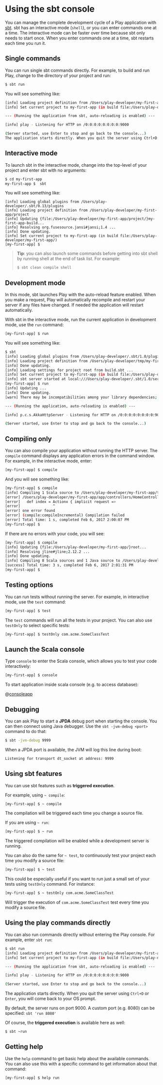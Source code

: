 <!--- Copyright (C) Lightbend Inc. <https://www.lightbend.com> -->

# Using the sbt console

You can manage the complete development cycle of a Play application with [sbt](https://www.scala-sbt.org/). sbt has an
interactive mode (`shell`), or you can enter commands one at a time. The interactive mode can be faster over time
because sbt only needs to start once. When you enter commands one at a time, sbt restarts each time you run it.

## Single commands

You can run single sbt commands directly. For example, to build and run Play, change to the directory of your project
and run:

```bash
$ sbt run
```

You will see something like:

```bash
[info] Loading project definition from /Users/play-developer/my-first-app/project
[info] Set current project to my-first-app (in build file:/Users/play-developer/my-first-app/)

--- (Running the application from sbt, auto-reloading is enabled) ---

[info] play - Listening for HTTP on /0:0:0:0:0:0:0:0:9000

(Server started, use Enter to stop and go back to the console...)
The application starts directly. When you quit the server using Ctrl+D or Enter, the command prompt returns.
```

## Interactive mode

To launch sbt in the interactive mode, change into the top-level of your project and enter sbt with no arguments:

```bash
$ cd my-first-app
my-first-app $  sbt
```

You will see something like:

```
[info] Loading global plugins from /Users/play-developer/.sbt/0.13/plugins
[info] Loading project definition from /Users/play-developer/my-first-app/project
[info] Updating {file:/Users/play-developer/my-first-app/project/}my-first-app-build...
[info] Resolving org.fusesource.jansi#jansi;1.4 ...
[info] Done updating.
[info] Set current project to my-first-app (in build file:/Users/play-developer/my-first-app/)
[my-first-app] $
```

> **Tip**: you can also launch some commands before getting into sbt shell by running shell at the end of task list. For example:
>
> ```bash
> $ sbt clean compile shell
> ``` 

## Development mode

In this mode, sbt launches Play with the auto-reload feature enabled. When you make a request, Play will automatically
recompile and restart your server if any files have changed. If needed the application will restart automatically.

With sbt in the interactive mode, run the current application in development mode, use the `run` command:

```bash
[my-first-app] $ run
```

You will see something like:

```bash
$ sbt
[info] Loading global plugins from /Users/play-developer/.sbt/1.0/plugins
[info] Loading project definition from /Users/play-developer/tmp/my-first-app/project
[info] Done updating.
[info] Loading settings for project root from build.sbt ...
[info] Set current project to my-first-app (in build file:/Users/play-developer/tmp/my-first-app/)
[info] sbt server started at local:///Users/play-developer/.sbt/1.0/server/c9c53f40a402da68f71a/sock
[my-first-app] $ run
[info] Updating ...
[info] Done updating.
[warn] There may be incompatibilities among your library dependencies; run 'evicted' to see detailed eviction warnings.

--- (Running the application, auto-reloading is enabled) ---

[info] p.c.s.AkkaHttpServer - Listening for HTTP on /0:0:0:0:0:0:0:0:9000

(Server started, use Enter to stop and go back to the console...)
```

## Compiling only

You can also compile your application without running the HTTP server. The `compile` command displays any application
errors in the command window. For example, in the interactive mode, enter:

```bash
[my-first-app] $ compile
```

And you will see something like:

```bash
[my-first-app] $ compile
[info] Compiling 1 Scala source to /Users/play-developer/my-first-app/target/scala-2.13/classes...
[error] /Users/play-developer/my-first-app/app/controllers/HomeController.scala:21: not found: value Actionx
[error]   def index = Actionx { implicit request =>
[error]               ^
[error] one error found
[error] (compile:compileIncremental) Compilation failed
[error] Total time: 1 s, completed Feb 6, 2017 2:00:07 PM
[my-first-app] $
```

If there are no errors with your code, you will see:

```bash
[my-first-app] $ compile
[info] Updating {file:/Users/play-developer/my-first-app/}root...
[info] Resolving jline#jline;2.12.2 ...
[info] Done updating.
[info] Compiling 8 Scala sources and 1 Java source to /Users/play-developer/my-first-app/target/scala-2.13/classes...
[success] Total time: 3 s, completed Feb 6, 2017 2:01:31 PM
[my-first-app] $
```

## Testing options

You can run tests without running the server. For example, in interactive mode, use the `test` command:

```bash
[my-first-app] $ test
```

The `test` commands will run all the tests in your project. You can also use `testOnly` to select specific tests:

```bash
[my-first-app] $ testOnly com.acme.SomeClassTest
```

## Launch the Scala console

Type `console` to enter the Scala console, which allows you to test your code interactively:

```bash
[my-first-app] $ console
```

To start application inside scala console (e.g. to access database):

@[consoleapp](code/PlayConsole.scala)

## Debugging

You can ask Play to start a **JPDA** debug port when starting the console. You can then connect using Java debugger. Use
the `sbt -jvm-debug <port>` command to do that:

```bash
$ sbt -jvm-debug 9999
```

When a JPDA port is available, the JVM will log this line during boot:

```bash
Listening for transport dt_socket at address: 9999
```

## Using sbt features

You can use sbt features such as **triggered execution**.

For example, using `~ compile`:

```bash
[my-first-app] $ ~ compile
```

The compilation will be triggered each time you change a source file.

If you are using `~ run`:

```bash
[my-first-app] $ ~ run
```

The triggered compilation will be enabled while a development server is running.

You can also do the same for `~ test`, to continuously test your project each time you modify a source file:

```bash
[my-first-app] $ ~ test
```

This could be especially useful if you want to run just a small set of your tests using `testOnly` command. For
instance:

```bash
[my-first-app] $ ~ testOnly com.acme.SomeClassTest 
```

Will trigger the execution of `com.acme.SomeClassTest` test every time you modify a source file.

## Using the play commands directly

You can also run commands directly without entering the Play console. For example, enter `sbt run`:

```bash
$ sbt run
[info] Loading project definition from /Users/play-developer/my-first-app/project
[info] Set current project to my-first-app (in build file:/Users/play-developer/my-first-app/)

--- (Running the application from sbt, auto-reloading is enabled) ---

[info] play - Listening for HTTP on /0:0:0:0:0:0:0:0:9000

(Server started, use Enter to stop and go back to the console...)
```

The application starts directly. When you quit the server using `Ctrl+D` or `Enter`, you will come back to your OS
prompt.

By default, the server runs on port 9000. A custom port (e.g. 8080) can be specified: `sbt 'run 8080'`

Of course, the **triggered execution** is available here as well:

```bash
$ sbt ~run
```

## Getting help

Use the `help` command to get basic help about the available commands. You can also use this with a specific command to
get information about that command:

```bash
[my-first-app] $ help run
```
